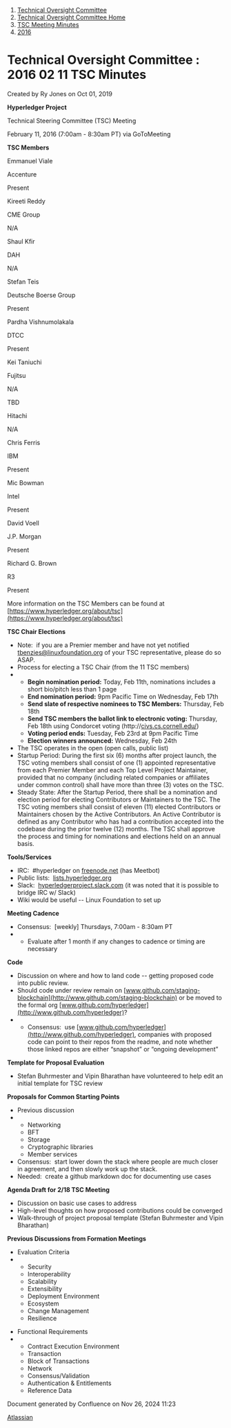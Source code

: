 1. [Technical Oversight Committee](index.html)
2. [Technical Oversight Committee Home](Technical-Oversight-Committee-Home_21430274.html)
3. [TSC Meeting Minutes](TSC-Meeting-Minutes_21448544.html)
4. [2016](2016_21448610.html)

# Technical Oversight Committee : 2016 02 11 TSC Minutes

Created by Ry Jones on Oct 01, 2019

**Hyperledger Project**

Technical Steering Committee (TSC) Meeting

February 11, 2016 (7:00am - 8:30am PT) via GoToMeeting

**TSC Members**

Emmanuel Viale

Accenture

Present

Kireeti Reddy

CME Group

N/A

Shaul Kfir

DAH

N/A

Stefan Teis

Deutsche Boerse Group

Present

Pardha Vishnumolakala

DTCC

Present

Kei Taniuchi

Fujitsu

N/A

TBD

Hitachi

N/A

Chris Ferris

IBM

Present

Mic Bowman

Intel

Present

David Voell

J.P. Morgan

Present

Richard G. Brown

R3

Present

More information on the TSC Members can be found at [https://www.hyperledger.org/about/tsc](https://www.hyperledger.org/about/tsc)

**TSC Chair Elections**

- Note:  if you are a Premier member and have not yet notified [tbenzies@linuxfoundation.org](mailto:tbenzies@linuxfoundation.org) of your TSC representative, please do so ASAP.
- Process for electing a TSC Chair (from the 11 TSC members)
- - **Begin nomination period:** Today, Feb 11th, nominations includes a short bio/pitch less than 1 page
  - **End nomination period:** 9pm Pacific Time on Wednesday, Feb 17th
  - **Send slate of respective nominees to TSC Members:** Thursday, Feb 18th
  - **Send TSC members the ballot link to electronic voting:** Thursday, Feb 18th using Condorcet voting (http://[civs.cs.cornell.edu/](http://civs.cs.cornell.edu/))
  - **Voting period ends:** Tuesday, Feb 23rd at 9pm Pacific Time
  - **Election winners announced:** Wednesday, Feb 24th
- The TSC operates in the open (open calls, public list)
- Startup Period: During the first six (6) months after project launch, the TSC voting members shall consist of one (1) appointed representative from each Premier Member and each Top Level Project Maintainer, provided that no company (including related companies or affiliates under common control) shall have more than three (3) votes on the TSC.
- Steady State: After the Startup Period, there shall be a nomination and election period for electing Contributors or Maintainers to the TSC. The TSC voting members shall consist of eleven (11) elected Contributors or Maintainers chosen by the Active Contributors. An Active Contributor is defined as any Contributor who has had a contribution accepted into the codebase during the prior twelve (12) months. The TSC shall approve the process and timing for nominations and elections held on an annual basis.

**Tools/Services**

- IRC:  #hyperledger on [freenode.net](http://freenode.net) (has Meetbot)
- Public lists:  [lists.hyperledger.org](http://lists.hyperledger.org)
- Slack:  [hyperledgerproject.slack.com](http://hyperledgerproject.slack.com) (it was noted that it is possible to bridge IRC w/ Slack)
- Wiki would be useful -- Linux Foundation to set up

**Meeting Cadence**

- Consensus:  \[weekly] Thursdays, 7:00am - 8:30am PT
- - Evaluate after 1 month if any changes to cadence or timing are necessary

**Code**

- Discussion on where and how to land code -- getting proposed code into public review.
- Should code under review remain on [www.github.com/staging-blockchain](http://www.github.com/staging-blockchain) or be moved to the formal org [www.github.com/hyperledger](http://www.github.com/hyperledger)?
- - Consensus:  use [www.github.com/hyperledger](http://www.github.com/hyperledger), companies with proposed code can point to their repos from the readme, and note whether those linked repos are either “snapshot” or “ongoing development”

**Template for Proposal Evaluation**

- Stefan Buhrmester and Vipin Bharathan have volunteered to help edit an initial template for TSC review

**Proposals for Common Starting Points**

- Previous discussion
- - Networking
  - BFT
  - Storage
  - Cryptographic libraries
  - Member services
- Consensus:  start lower down the stack where people are much closer in agreement, and then slowly work up the stack.
- Needed:  create a github markdown doc for documenting use cases

**Agenda Draft for 2/18 TSC Meeting**

- Discussion on basic use cases to address
- High-level thoughts on how proposed contributions could be converged
- Walk-through of project proposal template (Stefan Buhrmester and Vipin Bharathan)

**Previous Discussions from Formation Meetings**

- Evaluation Criteria
- - Security
  - Interoperability
  - Scalability
  - Extensibility
  - Deployment Environment
  - Ecosystem
  - Change Management
  - Resilience

<!--THE END-->

- Functional Requirements
- - Contract Execution Environment
  - Transaction
  - Block of Transactions
  - Network
  - Consensus/Validation
  - Authentication &amp; Entitlements
  - Reference Data

Document generated by Confluence on Nov 26, 2024 11:23

[Atlassian](http://www.atlassian.com/)
